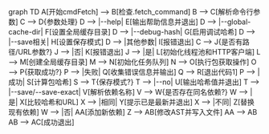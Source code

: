graph TD
    A[开始cmdFetch] --> B[检查.fetch_command]
    B --> C[解析命令行参数]
    C --> D{参数处理}
    D --> |--help| E[输出帮助信息并退出]
    D --> |--global-cache-dir| F[设置全局缓存目录]
    D --> |--debug-hash| G[启用调试哈希]
    D --> |--save相关| H[设置保存模式]
    D --> |其他参数| I[报错退出]
    C --> J{是否有路径/URL参数?}
    J --> |否| K[报错退出]
    J --> |是| L[初始化线程池和HTTP客户端]
    L --> M[创建全局缓存目录]
    M --> N[初始化任务队列]
    N --> O[执行包获取操作]
    O --> P{获取成功?}
    P --> |失败| Q[收集错误信息并输出]
    Q --> R[退出代码1]
    P --> |成功| S[计算包哈希]
    S --> T{保存模式?}
    T --> |--no| U[输出哈希值并退出]
    T --> |--save/--save-exact| V[解析依赖名称]
    V --> W{是否存在同名依赖?}
    W --> |是| X[比较哈希和URL]
    X --> |相同| Y[提示已是最新并退出]
    X --> |不同| Z[替换现有依赖]
    W --> |否| AA[添加新依赖]
    Z --> AB[修改AST并写入文件]
    AA --> AB
    AB --> AC[成功退出]
